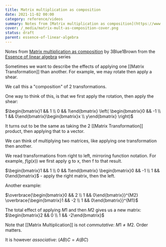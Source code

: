 ```yaml
---
title: Matrix multiplication as composition
date: 2021-11-02 00:00
category: reference/videos
summary: Notes from [Matrix multiplication as composition](https://www.youtube.com/watch?v=) by 3Blue1Brown from the [Essence of linear algebra](https://www.youtube.com/playlist?list=PLZHQObOWTQDPD3MizzM2xVFitgF8hE_ab) series
cover: /_media/matrix-mult-as-composition-cover.png
status: draft
parent: essence-of-linear-algebra
---
```


Notes from [Matrix multiplication as composition](https://www.youtube.com/watch?v=kYB8IZa5AuE) by 3Blue1Brown from the [Essence of linear algebra](https://www.youtube.com/playlist?list=PLZHQObOWTQDPD3MizzM2xVFitgF8hE_ab) series

Sometimes we want to describe the effects of applying one [[Matrix Transformation]] than another. For example, we may rotate then apply a shear.

We call this a "composition" of 2 transformations.

One way to think of this, is that we first apply the rotation, then apply the shear:

$\begin{bmatrix}1 && 1 \\ 0 && 1\end{bmatrix} \left( \begin{bmatrix}0 && -1 \\ 1 && 0\end{bmatrix}\begin{bmatrix}x \\ y\end{bmatrix} \right)$

It turns out to be the same as taking the 2 [[Matrix Transformation]] product, then applying that to a vector.

We can think of multiplying two matrices, like applying one transformation then another.

We read transformations from right to left, mirroring function notation. For example, $f(g(x))$ we first apply g to x, then f to that result.

$\begin{bmatrix}1 && 1 \\ 0 && 1\end{bmatrix} \begin{bmatrix}0 && -1 \\ 1 && 0\end{bmatrix}$ - apply the right matrix, then the left.

Another example:

$\overbrace{\begin{bmatrix}0 && 2 \\ 1 && 0\end{bmatrix}}^{M2} \overbrace{\begin{bmatrix}1 && -2 \\ 1 && 0\end{bmatrix}}^{M1}$

The total effect of applying $M1$ and then $M2$ gives us a new matrix: $\begin{bmatrix}2 && 0 \\ 1 && -2\end{bmatrix}$

Note that [[Matrix Multiplication]] is not *commutative*: $M1 \ne M2$. Order matters.

It is however *associative*: $(AB)C = A(BC)$
